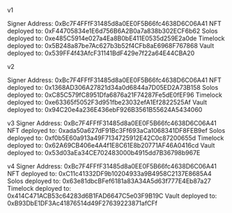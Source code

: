 v1

Signer Address:  0xBc7F4FFfF31485d8a0EE0F5B66fc4638D6C06A41
NFT deployed to:  0xF44705834e1E6d756B6A2B0a7a838b302ECF6b62
Solos deployed to:  0xe485C5914e027a4Ea8B0bE411E0535d259E2a0de
Timelock deployed to:  0x5B248a87be7Ac627b3b52f4CFb8aE6968F767868
Vault deployed to:  0x539FF4f43AfcF31141BdF429e7f22a64E44CBA20


v2

Signer Address:  0xBc7F4FFfF31485d8a0EE0F5B66fc4638D6C06A41
NFT deployed to:  0x1368AD306A27821d34a0d6844a7D05ED2A73B158
Solos deployed to:  0xC85C579fC8951Dfa6876a21F74287Fe5dE0fEF96
Timelock deployed to:  0xe63365f5052F3d951fbe23032efA1Ef2822525Af
Vault deployed to:  0x94C20e4a236E436ebF926B3561B55624A5434060

v3
Signer Address:  0xBc7F4FFfF31485d8a0EE0F5B66fc4638D6C06A41
NFT deployed to:  0xada50a627dF91Bc3Ff693aCa1068341DF8FEB9ef
Solos deployed to:  0xf0b5E60a913a49F7134725912E42C0c87200655d
Timelock deployed to:  0x62A69CB406e4A4f1E8C61E8b20771AF46A0416cd
Vault deployed to:  0x53d03aEa34CE702483000b4915dd7B36798b967E


v4
Signer Address:  0xBc7F4FFfF31485d8a0EE0F5B66fc4638D6C06A41
NFT deployed to:  0xC11c41332DF9b10204933a9B4958C2137E8685A4
Solos deployed to:  0x63e81dbcBFef6181a83A34A5d63f777E4Eb87a27
Timelock deployed to:  0x414C471ACB53c64283d6B1FAD6647C5e03F9B19C
Vault deployed to:  0xB93DbE1DF3Ac41876514d49F27639223871afCFf

